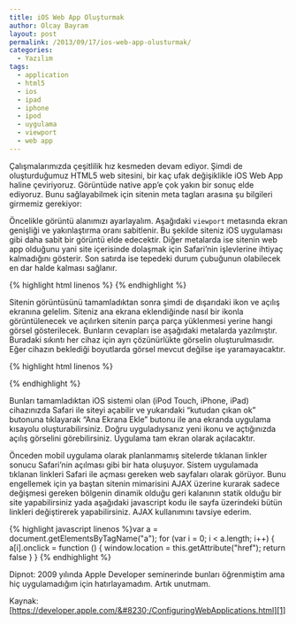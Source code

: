 ```yaml
---
title: iOS Web App Oluşturmak
author: Olcay Bayram
layout: post
permalink: /2013/09/17/ios-web-app-olusturmak/
categories:
  - Yazılım
tags:
  - application
  - html5
  - ios
  - ipad
  - iphone
  - ipod
  - uygulama
  - viewport
  - web app
---
```

Çalışmalarımızda çeşitlilik hız kesmeden devam ediyor. Şimdi de oluşturduğumuz HTML5 web sitesini, bir kaç ufak değişiklikle iOS Web App haline çeviriyoruz. Görüntüde native app&#8217;e çok yakın bir sonuç elde ediyoruz. Bunu sağlayabilmek için sitenin meta tagları arasına şu bilgileri girmemiz gerekiyor:

Öncelikle görüntü alanımızı ayarlayalım. Aşağıdaki `viewport` metasında ekran genişliği ve yakınlaştırma oranı sabitlenir. Bu şekilde siteniz iOS uygulaması gibi daha sabit bir görüntü elde edecektir. Diğer metalarda ise sitenin web app olduğunu yani site içerisinde dolaşmak için Safari&#8217;nin işlevlerine ihtiyaç kalmadığını gösterir. Son satırda ise tepedeki durum çubuğunun olabilecek en dar halde kalması sağlanır.

{% highlight html linenos %}<meta name="viewport" content="width=device-width; initial-scale=1.0; maximum-scale=1.0; user-scalable=0;" />
<meta name="apple-mobile-web-app-capable" content="yes" />
<meta name="apple-mobile-web-app-status-bar-style" content="black" />
{% endhighlight %}

<!--more-->

Sitenin görüntüsünü tamamladıktan sonra şimdi de dışarıdaki ikon ve açılış ekranına gelelim. Siteniz ana ekrana eklendiğinde nasıl bir ikonla görüntülenecek ve açılırken sitenin parça parça yüklenmesi yerine hangi görsel gösterilecek. Bunların cevapları ise aşağıdaki metalarda yazılmıştır. Buradaki sıkıntı her cihaz için ayrı çözünürlükte görselin oluşturulmasıdır. Eğer cihazın beklediği boyutlarda görsel mevcut değilse işe yaramayacaktır.

{% highlight html linenos %}<!-- İkonlar -->
<link rel="apple-touch-icon" href="touch-icon-iphone.png" />
<link rel="apple-touch-icon" sizes="72x72" href="touch-icon-ipad.png" />
<link rel="apple-touch-icon" sizes="114x114" href="touch-icon-iphone-retina.png" />
<link rel="apple-touch-icon" sizes="144x144" href="touch-icon-ipad-retina.png" />

<!-- Açılış ekranı görseli -->
<!-- iPhone -->
<link rel="apple-touch-startup-image"
      media="(device-width: 320px)"
      href="apple-touch-startup-image-320x460.png">
<!-- iPhone (Retina) -->
<link rel="apple-touch-startup-image"
      media="(device-width: 320px)
         and (-webkit-device-pixel-ratio: 2)"
      href="apple-touch-startup-image-640x920.png">

<!-- iPad (portrait) -->
<link rel="apple-touch-startup-image"
      media="(device-width: 768px)
         and (orientation: portrait)"
      href="apple-touch-startup-image-768x1004.png">
<!-- iPad (landscape) -->
<link rel="apple-touch-startup-image"
      media="(device-width: 768px)
         and (orientation: landscape)"
      href="apple-touch-startup-image-748x1024.png">
<!-- iPad (Retina, portrait) -->
<link rel="apple-touch-startup-image"
      media="(device-width: 768px)
         and (orientation: portrait)
         and (-webkit-device-pixel-ratio: 2)"
      href="apple-touch-startup-image-1536x2008.png">
<!-- iPad (Retina, landscape) -->
<link rel="apple-touch-startup-image"
      media="(device-width: 768px)
         and (orientation: landscape)
         and (-webkit-device-pixel-ratio: 2)"
      href="apple-touch-startup-image-1496x2048.png">
{% endhighlight %}

Bunları tamamladıktan iOS sistemi olan (iPod Touch, iPhone, iPad) cihazınızda Safari ile siteyi açabilir ve yukarıdaki &#8220;kutudan çıkan ok&#8221; butonuna tıklayarak &#8220;Ana Ekrana Ekle&#8221; butonu ile ana ekranda uygulama kısayolu oluşturabilirsiniz. Doğru uyguladıysanız yeni ikonu ve açtığınızda açılış görselini görebilirsiniz. Uygulama tam ekran olarak açılacaktır.

Önceden mobil uygulama olarak planlanmamış sitelerde tıklanan linkler sonucu Safari&#8217;nin açılması gibi bir hata oluşuyor. Sistem uygulamada tıklanan linkleri Safari ile açması gereken web sayfaları olarak görüyor. Bunu engellemek için ya baştan sitenin mimarisini AJAX üzerine kurarak sadece değişmesi gereken bölgenin dinamik olduğu geri kalanının statik olduğu bir site yapabilirsiniz yada aşağıdaki javascript kodu ile sayfa üzerindeki bütün linkleri değiştirerek yapabilirsiniz. AJAX kullanımını tavsiye ederim.

{% highlight javascript linenos %}var a = document.getElementsByTagName("a");
for (var i = 0; i < a.length; i++) {
	a[i].onclick = function () {
		window.location = this.getAttribute("href");
		return false
	}
}
{% endhighlight %}

Dipnot: 2009 yılında Apple Developer seminerinde bunları öğrenmiştim ama hiç uygulamadığım için hatırlayamadım. Artık unutmam.

Kaynak: [https://developer.apple.com/&#8230;/ConfiguringWebApplications.html][1]

 [1]: https://developer.apple.com/library/ios/documentation/AppleApplications/Reference/SafariWebContent/ConfiguringWebApplications/ConfiguringWebApplications.html